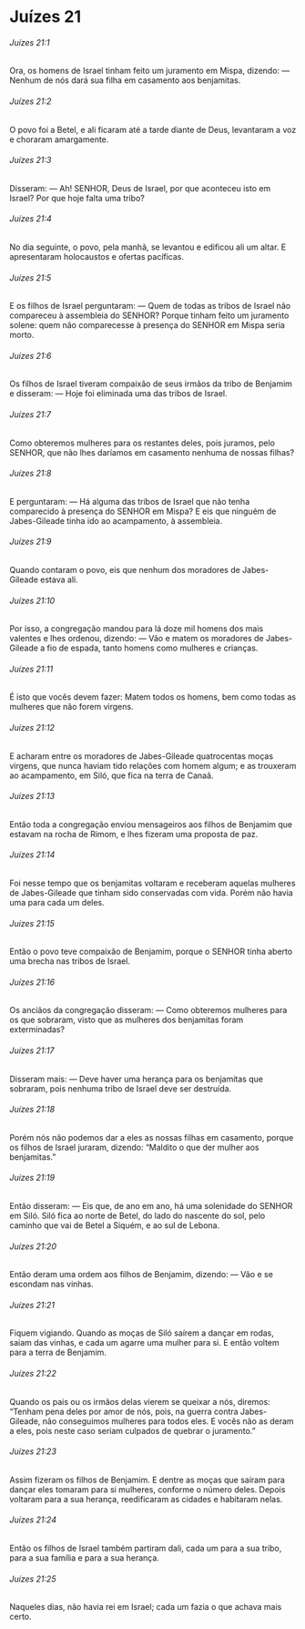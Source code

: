 # Juízes 21

###### Juízes 21:1

Ora, os homens de Israel tinham feito um juramento em Mispa, dizendo: — Nenhum de nós dará sua filha em casamento aos benjamitas.

###### Juízes 21:2

O povo foi a Betel, e ali ficaram até a tarde diante de Deus, levantaram a voz e choraram amargamente.

###### Juízes 21:3

Disseram: — Ah! SENHOR, Deus de Israel, por que aconteceu isto em Israel? Por que hoje falta uma tribo?

###### Juízes 21:4

No dia seguinte, o povo, pela manhã, se levantou e edificou ali um altar. E apresentaram holocaustos e ofertas pacíficas.

###### Juízes 21:5

E os filhos de Israel perguntaram: — Quem de todas as tribos de Israel não compareceu à assembleia do SENHOR? Porque tinham feito um juramento solene: quem não comparecesse à presença do SENHOR em Mispa seria morto.

###### Juízes 21:6

Os filhos de Israel tiveram compaixão de seus irmãos da tribo de Benjamim e disseram: — Hoje foi eliminada uma das tribos de Israel.

###### Juízes 21:7

Como obteremos mulheres para os restantes deles, pois juramos, pelo SENHOR, que não lhes daríamos em casamento nenhuma de nossas filhas?

###### Juízes 21:8

E perguntaram: — Há alguma das tribos de Israel que não tenha comparecido à presença do SENHOR em Mispa? E eis que ninguém de Jabes-Gileade tinha ido ao acampamento, à assembleia.

###### Juízes 21:9

Quando contaram o povo, eis que nenhum dos moradores de Jabes-Gileade estava ali.

###### Juízes 21:10

Por isso, a congregação mandou para lá doze mil homens dos mais valentes e lhes ordenou, dizendo: — Vão e matem os moradores de Jabes-Gileade a fio de espada, tanto homens como mulheres e crianças.

###### Juízes 21:11

É isto que vocês devem fazer: Matem todos os homens, bem como todas as mulheres que não forem virgens.

###### Juízes 21:12

E acharam entre os moradores de Jabes-Gileade quatrocentas moças virgens, que nunca haviam tido relações com homem algum; e as trouxeram ao acampamento, em Siló, que fica na terra de Canaã.

###### Juízes 21:13

Então toda a congregação enviou mensageiros aos filhos de Benjamim que estavam na rocha de Rimom, e lhes fizeram uma proposta de paz.

###### Juízes 21:14

Foi nesse tempo que os benjamitas voltaram e receberam aquelas mulheres de Jabes-Gileade que tinham sido conservadas com vida. Porém não havia uma para cada um deles.

###### Juízes 21:15

Então o povo teve compaixão de Benjamim, porque o SENHOR tinha aberto uma brecha nas tribos de Israel.

###### Juízes 21:16

Os anciãos da congregação disseram: — Como obteremos mulheres para os que sobraram, visto que as mulheres dos benjamitas foram exterminadas?

###### Juízes 21:17

Disseram mais: — Deve haver uma herança para os benjamitas que sobraram, pois nenhuma tribo de Israel deve ser destruída.

###### Juízes 21:18

Porém nós não podemos dar a eles as nossas filhas em casamento, porque os filhos de Israel juraram, dizendo: “Maldito o que der mulher aos benjamitas.”

###### Juízes 21:19

Então disseram: — Eis que, de ano em ano, há uma solenidade do SENHOR em Siló. Siló fica ao norte de Betel, do lado do nascente do sol, pelo caminho que vai de Betel a Siquém, e ao sul de Lebona.

###### Juízes 21:20

Então deram uma ordem aos filhos de Benjamim, dizendo: — Vão e se escondam nas vinhas.

###### Juízes 21:21

Fiquem vigiando. Quando as moças de Siló saírem a dançar em rodas, saiam das vinhas, e cada um agarre uma mulher para si. E então voltem para a terra de Benjamim.

###### Juízes 21:22

Quando os pais ou os irmãos delas vierem se queixar a nós, diremos: “Tenham pena deles por amor de nós, pois, na guerra contra Jabes-Gileade, não conseguimos mulheres para todos eles. E vocês não as deram a eles, pois neste caso seriam culpados de quebrar o juramento.”

###### Juízes 21:23

Assim fizeram os filhos de Benjamim. E dentre as moças que saíram para dançar eles tomaram para si mulheres, conforme o número deles. Depois voltaram para a sua herança, reedificaram as cidades e habitaram nelas.

###### Juízes 21:24

Então os filhos de Israel também partiram dali, cada um para a sua tribo, para a sua família e para a sua herança.

###### Juízes 21:25

Naqueles dias, não havia rei em Israel; cada um fazia o que achava mais certo.

